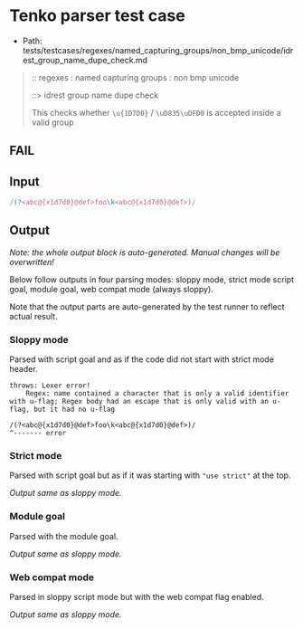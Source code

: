 # Tenko parser test case

- Path: tests/testcases/regexes/named_capturing_groups/non_bmp_unicode/idrest_group_name_dupe_check.md

> :: regexes : named capturing groups : non bmp unicode
>
> ::> idrest group name dupe check
>
> This checks whether `\u{1D7D0}` / `\uD835\uDFD0` is accepted inside a valid group

## FAIL

## Input

`````js
/(?<abc@{x1d7d0}@def>foo\k<abc@{x1d7d0}@def>)/
`````

## Output

_Note: the whole output block is auto-generated. Manual changes will be overwritten!_

Below follow outputs in four parsing modes: sloppy mode, strict mode script goal, module goal, web compat mode (always sloppy).

Note that the output parts are auto-generated by the test runner to reflect actual result.

### Sloppy mode

Parsed with script goal and as if the code did not start with strict mode header.

`````
throws: Lexer error!
    Regex: name contained a character that is only a valid identifier with u-flag; Regex body had an escape that is only valid with an u-flag, but it had no u-flag

/(?<abc@{x1d7d0}@def>foo\k<abc@{x1d7d0}@def>)/
^------- error
`````

### Strict mode

Parsed with script goal but as if it was starting with `"use strict"` at the top.

_Output same as sloppy mode._

### Module goal

Parsed with the module goal.

_Output same as sloppy mode._

### Web compat mode

Parsed in sloppy script mode but with the web compat flag enabled.

_Output same as sloppy mode._

